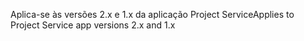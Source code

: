 <span data-ttu-id="2360b-101">Aplica-se às versões 2.x e 1.x da aplicação Project Service</span><span class="sxs-lookup"><span data-stu-id="2360b-101">Applies to Project Service app versions 2.x and 1.x</span></span>
